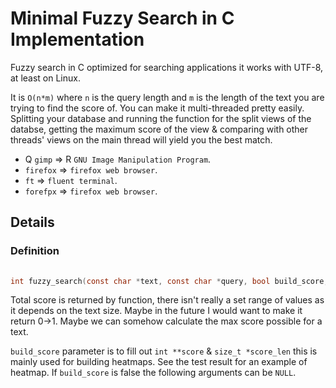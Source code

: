 # Minimal Fuzzy Search in C Implementation

Fuzzy search in C optimized for searching applications it works with UTF-8, at least on Linux.

It is `O(n*m)` where `n` is the query length and `m` is the length of the text you are trying to find the score of. You can make it multi-threaded pretty easily. Splitting your database and running the function for the split views of the databse, getting the maximum score of the view & comparing with other threads' views on the main thread will yield you the best match. 

* Q `gimp` => R `GNU Image Manipulation Program`.
* `firefox` => `firefox web browser`.
* `ft` => `fluent terminal`.
* `forefpx` => `firefox web browser`.

## Details

### Definition
```c
                                                                        /*          Optional         */
int fuzzy_search(const char *text, const char *query, bool build_score, int **score, size_t *score_len);
```

Total score is returned by function, there isn't really a set range of values as it depends on the text size. Maybe in the future I would want to make it return 0->1. Maybe we can somehow calculate the max score possible for a text.

`build_score` parameter is to fill out `int **score` & `size_t *score_len` this is mainly used for building heatmaps. See the test result for an example of heatmap. If `build_score` is false the following arguments can be `NULL`.

